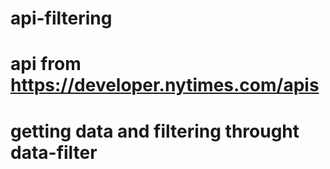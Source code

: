 # api-filtering

# api from https://developer.nytimes.com/apis 

# getting data and filtering throught data-filter 
